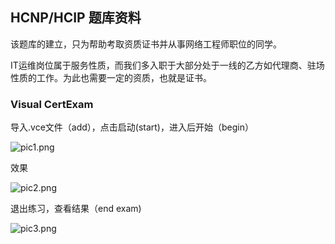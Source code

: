 ## HCNP/HCIP 题库资料

该题库的建立，只为帮助考取资质证书并从事网络工程师职位的同学。

IT运维岗位属于服务性质，而我们多入职于大部分处于一线的乙方如代理商、驻场性质的工作。为此也需要一定的资质，也就是证书。

### Visual CertExam

导入.vce文件（add），点击启动(start)，进入后开始（begin）

![pic1.png](https://i.loli.net/2020/09/27/zkywrDhMPbWo6ud.png)

效果

![pic2.png](https://i.loli.net/2020/09/27/PdlD2R7jiYbnwTA.png)

退出练习，查看结果（end exam)

![pic3.png](https://i.loli.net/2020/09/27/eQ9btB3XNVqjsdl.png)

